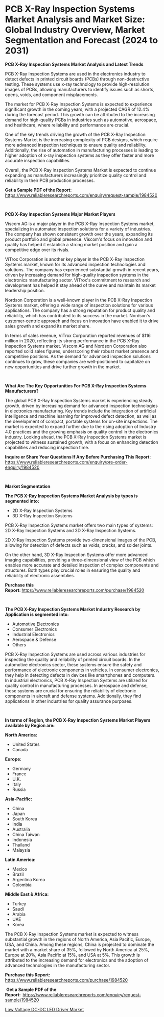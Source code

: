 <p><h1>PCB X-Ray Inspection Systems Market Analysis and Market Size: Global Industry Overview, Market Segmentation and Forecast (2024 to 2031)</h1></p><p><strong>PCB X-Ray Inspection Systems Market Analysis and Latest Trends</strong></p>
<p><p>PCB X-Ray Inspection Systems are used in the electronics industry to detect defects in printed circuit boards (PCBs) through non-destructive testing. These systems use x-ray technology to provide high-resolution images of PCBs, allowing manufacturers to identify issues such as shorts, opens, voids, and component misplacements.</p><p>The market for PCB X-Ray Inspection Systems is expected to experience significant growth in the coming years, with a projected CAGR of 12.4% during the forecast period. This growth can be attributed to the increasing demand for high-quality PCBs in industries such as automotive, aerospace, and healthcare, where reliability and performance are crucial.</p><p>One of the key trends driving the growth of the PCB X-Ray Inspection Systems Market is the increasing complexity of PCB designs, which require more advanced inspection techniques to ensure quality and reliability. Additionally, the rise of automation in manufacturing processes is leading to higher adoption of x-ray inspection systems as they offer faster and more accurate inspection capabilities.</p><p>Overall, the PCB X-Ray Inspection Systems Market is expected to continue expanding as manufacturers increasingly prioritize quality control and reliability in their PCB production processes.</p></p>
<p><strong>Get a Sample PDF of the Report:&nbsp;</strong> <a href="https://www.reliableresearchreports.com/enquiry/request-sample/1984520">https://www.reliableresearchreports.com/enquiry/request-sample/1984520</a></p>
<p>&nbsp;</p>
<p><strong>PCB X-Ray Inspection Systems Major Market Players</strong></p>
<p><p>Viscom AG is a major player in the PCB X-Ray Inspection Systems market, specializing in automated inspection solutions for a variety of industries. The company has shown consistent growth over the years, expanding its product portfolio and global presence. Viscom's focus on innovation and quality has helped it establish a strong market position and gain a competitive edge over its rivals.</p><p>ViTrox Corporation is another key player in the PCB X-Ray Inspection Systems market, known for its advanced inspection technologies and solutions. The company has experienced substantial growth in recent years, driven by increasing demand for high-quality inspection systems in the electronics manufacturing sector. ViTrox's commitment to research and development has helped it stay ahead of the curve and maintain its market leadership position.</p><p>Nordson Corporation is a well-known player in the PCB X-Ray Inspection Systems market, offering a wide range of inspection solutions for various applications. The company has a strong reputation for product quality and reliability, which has contributed to its success in the market. Nordson's customer-centric approach and focus on innovation have enabled it to drive sales growth and expand its market share.</p><p>In terms of sales revenue, ViTrox Corporation reported revenues of $116 million in 2020, reflecting its strong performance in the PCB X-Ray Inspection Systems market. Viscom AG and Nordson Corporation also reported solid sales figures, underscoring their robust market presence and competitive positions. As the demand for advanced inspection solutions continues to grow, these companies are well-positioned to capitalize on new opportunities and drive further growth in the market.</p></p>
<p>&nbsp;</p>
<p><strong>What Are The Key Opportunities For PCB X-Ray Inspection Systems Manufacturers?</strong></p>
<p><p>The global PCB X-Ray Inspection Systems market is experiencing steady growth, driven by increasing demand for advanced inspection technologies in electronics manufacturing. Key trends include the integration of artificial intelligence and machine learning for improved defect detection, as well as the development of compact, portable systems for on-site inspections. The market is expected to expand further due to the rising adoption of Industry 4.0 practices and the growing emphasis on quality control in the electronics industry. Looking ahead, the PCB X-Ray Inspection Systems market is projected to witness sustained growth, with a focus on enhancing detection capabilities and reducing inspection time.</p></p>
<p><strong>Inquire or Share Your Questions If Any Before Purchasing This Report:</strong> <a href="https://www.reliableresearchreports.com/enquiry/pre-order-enquiry/1984520">https://www.reliableresearchreports.com/enquiry/pre-order-enquiry/1984520</a></p>
<p>&nbsp;</p>
<p><strong>Market Segmentation</strong></p>
<p><strong>The PCB X-Ray Inspection Systems Market Analysis by types is segmented into:</strong></p>
<p><ul><li>2D X-Ray Inspection Systems</li><li>3D X-Ray Inspection Systems</li></ul></p>
<p><p>PCB X-Ray Inspection Systems market offers two main types of systems: 2D X-Ray Inspection Systems and 3D X-Ray Inspection Systems. </p><p>2D X-Ray Inspection Systems provide two-dimensional images of the PCB, allowing for detection of defects such as voids, cracks, and solder joints. </p><p>On the other hand, 3D X-Ray Inspection Systems offer more advanced imaging capabilities, providing a three-dimensional view of the PCB which enables more accurate and detailed inspection of complex components and structures. Both types play crucial roles in ensuring the quality and reliability of electronic assemblies.</p></p>
<p><strong>Purchase this Report:&nbsp;</strong><a href="https://www.reliableresearchreports.com/purchase/1984520">https://www.reliableresearchreports.com/purchase/1984520</a></p>
<p>&nbsp;</p>
<p><strong>The PCB X-Ray Inspection Systems Market Industry Research by Application is segmented into:</strong></p>
<p><ul><li>Automotive Electronics</li><li>Consumer Electronics</li><li>Industrial Electronics</li><li>Aerospace & Defense</li><li>Others</li></ul></p>
<p><p>PCB X-Ray Inspection Systems are used across various industries for inspecting the quality and reliability of printed circuit boards. In the automotive electronics sector, these systems ensure the safety and performance of electronic components in vehicles. In consumer electronics, they help in detecting defects in devices like smartphones and computers. In industrial electronics, PCB X-Ray Inspection Systems are utilized for quality control in manufacturing processes. In aerospace and defense, these systems are crucial for ensuring the reliability of electronic components in aircraft and defense systems. Additionally, they find applications in other industries for quality assurance purposes.</p></p>
<p>&nbsp;</p>
<p><strong>In terms of Region, the PCB X-Ray Inspection Systems Market Players available by Region are:</strong></p>
<p>
    <p> <strong> North America: </strong>
        <ul>
            <li>United States</li>
            <li>Canada</li>
        </ul>
        </p> 
    <p> <strong> Europe: </strong>
        <ul>
            <li>Germany</li>
            <li>France</li>
            <li>U.K.</li>
            <li>Italy</li>
            <li>Russia</li>
        </ul>
        </p> 
    <p> <strong> Asia-Pacific: </strong>
        <ul>
            <li>China</li>
            <li>Japan</li>
            <li>South Korea</li>
            <li>India</li>
            <li>Australia</li>
            <li>China Taiwan</li>
            <li>Indonesia</li>
            <li>Thailand</li>
            <li>Malaysia</li>
        </ul>
        </p> 
    <p> <strong> Latin America: </strong>
        <ul>
            <li>Mexico</li>
            <li>Brazil</li>
            <li>Argentina Korea</li>
            <li>Colombia</li>
        </ul>
        </p> 
    <p> <strong> Middle East & Africa: </strong>
        <ul>
            <li>Turkey</li>
            <li>Saudi</li>
            <li>Arabia</li>
            <li>UAE</li>
            <li>Korea</li>
        </ul>
    </p>
    </p>
<p><p>The PCB X-Ray Inspection Systems market is expected to witness substantial growth in the regions of North America, Asia Pacific, Europe, USA, and China. Among these regions, China is projected to dominate the market with a market share of 35%, followed by North America at 25%, Europe at 20%, Asia Pacific at 15%, and USA at 5%. This growth is attributed to the increasing demand for electronics and the adoption of advanced technologies in the manufacturing sector.</p></p>
<p><strong>Purchase this Report: </strong><a href="https://www.reliableresearchreports.com/purchase/1984520">https://www.reliableresearchreports.com/purchase/1984520</a></p>
<p>&nbsp;<strong>Get a Sample PDF of the Report:&nbsp;&nbsp;</strong><a href="https://www.reliableresearchreports.com/enquiry/request-sample/1984520">https://www.reliableresearchreports.com/enquiry/request-sample/1984520</a></p>
<p><strong></strong></p>
<p><p><a href="https://github.com/BryceTownsendr/Market-Research-Report-List-4/blob/main/low-voltage-dc-dc-led-driver-market.md">Low Voltage DC-DC LED Driver Market</a></p></p>
